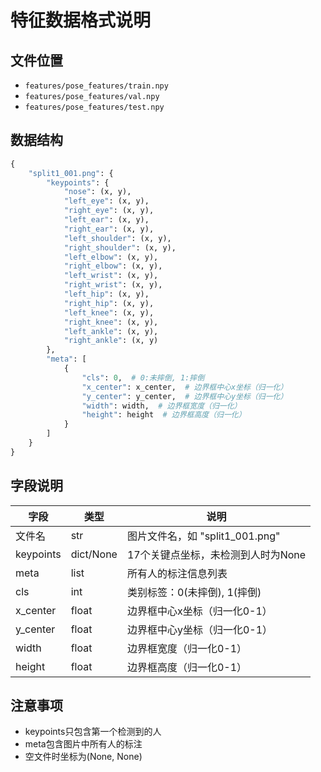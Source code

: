 # 特征数据格式说明

## 文件位置
- `features/pose_features/train.npy`
- `features/pose_features/val.npy`
- `features/pose_features/test.npy`

## 数据结构
```python
{
    "split1_001.png": {
        "keypoints": {
            "nose": (x, y),
            "left_eye": (x, y),
            "right_eye": (x, y),
            "left_ear": (x, y),
            "right_ear": (x, y),
            "left_shoulder": (x, y),
            "right_shoulder": (x, y),
            "left_elbow": (x, y),
            "right_elbow": (x, y),
            "left_wrist": (x, y),
            "right_wrist": (x, y),
            "left_hip": (x, y),
            "right_hip": (x, y),
            "left_knee": (x, y),
            "right_knee": (x, y),
            "left_ankle": (x, y),
            "right_ankle": (x, y)
        },
        "meta": [
            {
                "cls": 0,  # 0:未摔倒, 1:摔倒
                "x_center": x_center,  # 边界框中心x坐标（归一化）
                "y_center": y_center,  # 边界框中心y坐标（归一化）
                "width": width,  # 边界框宽度（归一化）
                "height": height  # 边界框高度（归一化）
            }
        ]
    }
}
```

## 字段说明
| 字段      | 类型      | 说明                               |
| --------- | --------- | ---------------------------------- |
| 文件名    | str       | 图片文件名，如 "split1_001.png"    |
| keypoints | dict/None | 17个关键点坐标，未检测到人时为None |
| meta      | list      | 所有人的标注信息列表               |
| cls       | int       | 类别标签：0(未摔倒), 1(摔倒)       |
| x_center  | float     | 边界框中心x坐标（归一化0-1）       |
| y_center  | float     | 边界框中心y坐标（归一化0-1）       |
| width     | float     | 边界框宽度（归一化0-1）            |
| height    | float     | 边界框高度（归一化0-1）            |

## 注意事项
- keypoints只包含第一个检测到的人
- meta包含图片中所有人的标注
- 空文件时坐标为(None, None)